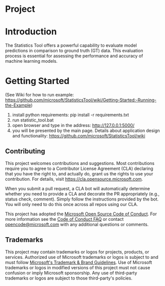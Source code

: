 # Project

# Introduction 
The Statistics Tool offers a powerful capability to evaluate model predictions in comparison to ground truth (GT) data. This evaluation process is essential for assessing the performance and accuracy of machine learning models.

# Getting Started
(See Wiki for how to run example: https://github.com/microsoft/StatisticsTool/wiki/Getting-Started:-Running-the-Example)
1.	install python requirements: pip install -r requirements.txt
2.	run statistic_tool.bat
3.	open browser and type in the address: http://127.0.0.1:5000/
4. you will be presented by the main page. Details about application design and functionality: https://github.com/microsoft/StatisticsTool/wiki


## Contributing

This project welcomes contributions and suggestions.  Most contributions require you to agree to a
Contributor License Agreement (CLA) declaring that you have the right to, and actually do, grant us
the rights to use your contribution. For details, visit https://cla.opensource.microsoft.com.

When you submit a pull request, a CLA bot will automatically determine whether you need to provide
a CLA and decorate the PR appropriately (e.g., status check, comment). Simply follow the instructions
provided by the bot. You will only need to do this once across all repos using our CLA.

This project has adopted the [Microsoft Open Source Code of Conduct](https://opensource.microsoft.com/codeofconduct/).
For more information see the [Code of Conduct FAQ](https://opensource.microsoft.com/codeofconduct/faq/) or
contact [opencode@microsoft.com](mailto:opencode@microsoft.com) with any additional questions or comments.

## Trademarks

This project may contain trademarks or logos for projects, products, or services. Authorized use of Microsoft 
trademarks or logos is subject to and must follow 
[Microsoft's Trademark & Brand Guidelines](https://www.microsoft.com/en-us/legal/intellectualproperty/trademarks/usage/general).
Use of Microsoft trademarks or logos in modified versions of this project must not cause confusion or imply Microsoft sponsorship.
Any use of third-party trademarks or logos are subject to those third-party's policies.
